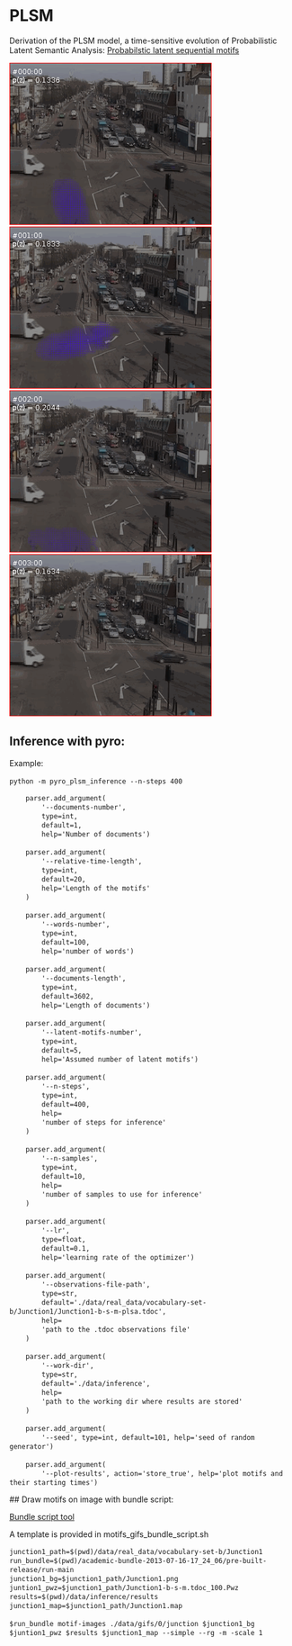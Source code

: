 # PLSM
Derivation of the PLSM model, a time-sensitive evolution of Probabilistic Latent Semantic Analysis: [Probabilstic latent sequential motifs](https://pdfs.semanticscholar.org/994c/8fbd9cb8d51356ed22ca93bbfbfb82e36f68.pdf)


![](gifs/0/junction-000.gif) 
![](gifs/0/junction-001.gif)
![](gifs/0/junction-002.gif)
![](gifs/0/junction-003.gif)



## Inference with pyro:

Example: 

`python -m pyro_plsm_inference --n-steps 400`


```
    parser.add_argument(
        '--documents-number',
        type=int,
        default=1,
        help='Number of documents')

    parser.add_argument(
        '--relative-time-length',
        type=int,
        default=20,
        help='Length of the motifs'
    )

    parser.add_argument(
        '--words-number',
        type=int,
        default=100,
        help='number of words')

    parser.add_argument(
        '--documents-length',
        type=int,
        default=3602,
        help='Length of documents')

    parser.add_argument(
        '--latent-motifs-number',
        type=int,
        default=5,
        help='Assumed number of latent motifs')

    parser.add_argument(
        '--n-steps',
        type=int,
        default=400,
        help=
        'number of steps for inference'
    )

    parser.add_argument(
        '--n-samples',
        type=int,
        default=10,
        help=
        'number of samples to use for inference'
    )

    parser.add_argument(
        '--lr',
        type=float,
        default=0.1,
        help='learning rate of the optimizer')

    parser.add_argument(
        '--observations-file-path',
        type=str,
        default='./data/real_data/vocabulary-set-b/Junction1/Junction1-b-s-m-plsa.tdoc',
        help=
        'path to the .tdoc observations file'
    )

    parser.add_argument(
        '--work-dir',
        type=str,
        default='./data/inference',
        help=
        'path to the working dir where results are stored'
    )

    parser.add_argument(
        '--seed', type=int, default=101, help='seed of random generator')

    parser.add_argument(
        '--plot-results', action='store_true', help='plot motifs and their starting times')
```


## Draw motifs on image with bundle script:

[Bundle script tool](https://dl.heeere.com/preacademic-bundle-2013-07-16-17_24_06.tgz)

A template is provided in motifs_gifs_bundle_script.sh

```
junction1_path=$(pwd)/data/real_data/vocabulary-set-b/Junction1
run_bundle=$(pwd)/academic-bundle-2013-07-16-17_24_06/pre-built-release/run-main
junction1_bg=$junction1_path/Junction1.png
juntion1_pwz=$junction1_path/Junction1-b-s-m.tdoc_100.Pwz
results=$(pwd)/data/inference/results
junction1_map=$junction1_path/Junction1.map

$run_bundle motif-images ./data/gifs/0/junction $junction1_bg $juntion1_pwz $results $junction1_map --simple --rg -m -scale 1
```
